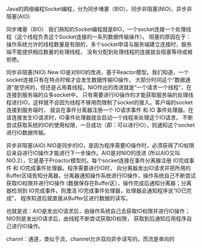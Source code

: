 Java的网络编程Socket编程，分为同步堵塞（BIO）、同步非阻塞(NIO)、异步非阻塞(AIO)

同步堵塞（BIO）
 我们熟知的Socket编程就是BIO，一个socket连接一个处理线程（这个线程负责这个Socket连接的一系列数据传输操作）。
 阻塞的原因在于：操作系统允许的线程数量是有限的，多个socket申请与服务端建立连接时，服务端不能提供相应数量的处理线程，
 没有分配到处理线程的连接就会阻塞等待或被拒绝。
 
同步非阻塞(NIO) 
  New IO是对BIO的改进，基于Reactor模型。我们知道，一个socket连接只有在特点时候才会发生数据传输IO操作，
  大部分时间这个“数据通道”是空闲的，但还是占用着线程。NIO作出的改进就是“一个请求一个线程”，在连接到服务端的众多socket中，
  只有需要进行IO操作的才能获取服务端的处理线程进行IO。这样就不会因为线程不够用而限制了socket的接入。客户端的socket连接到服务端时，
  就会在事件分离器注册一个 IO请求事件 和 IO 事件处理器。在该连接发生IO请求时，IO事件处理器就会启动一个线程来处理这个IO请求，
  不断尝试获取系统的IO的使用权限，一旦成功（即：可以进行IO），则通知这个socket进行IO数据传输。
  
异步非阻塞(AIO)
   NIO是同步的IO，是因为程序需要IO操作时，必须获得了IO权限后亲自进行IO操作才能进行下一步操作。AIO是对NIO的改进
(所以AIO又叫NIO.2），它是基于Proactor模型的。每个socket连接在事件分离器注册 IO完成事件 和 IO完成事件处理器。程序需要进行IO时，
向分离器发出IO请求并把所用的Buffer区域告知分离器，分离器通知操作系统进行IO操作，操作系统自己不断尝试获取IO权限并进行IO操作
(数据保存在Buffer区），操作完成后通知分离器；分离器检测到 IO完成事件，则激活 IO完成事件处理器，处理器会通知程序说“IO已完成”，
程序知道后就直接从Buffer区进行数据的读写。
 
也就是说：AIO是发出IO请求后，由操作系统自己去获取IO权限并进行IO操作；NIO则是发出IO请求后，由线程不断尝试获取IO权限，
获取到后通知应用程序自己进行IO操作。

channl：通道，类似于流，channel允许双向异步读写的，而流是单向的